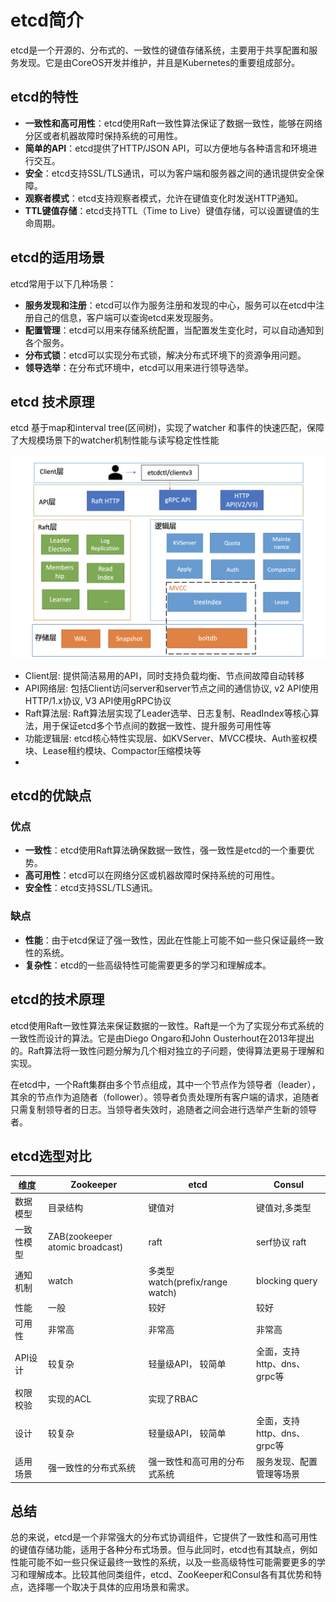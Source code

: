 # etcd简介

etcd是一个开源的、分布式的、一致性的键值存储系统，主要用于共享配置和服务发现。它是由CoreOS开发并维护，并且是Kubernetes的重要组成部分。

## etcd的特性

- **一致性和高可用性**：etcd使用Raft一致性算法保证了数据一致性，能够在网络分区或者机器故障时保持系统的可用性。
- **简单的API**：etcd提供了HTTP/JSON API，可以方便地与各种语言和环境进行交互。
- **安全**：etcd支持SSL/TLS通讯，可以为客户端和服务器之间的通讯提供安全保障。
- **观察者模式**：etcd支持观察者模式，允许在键值变化时发送HTTP通知。
- **TTL键值存储**：etcd支持TTL（Time to Live）键值存储，可以设置键值的生命周期。

## etcd的适用场景

etcd常用于以下几种场景：

- **服务发现和注册**：etcd可以作为服务注册和发现的中心，服务可以在etcd中注册自己的信息，客户端可以查询etcd来发现服务。
- **配置管理**：etcd可以用来存储系统配置，当配置发生变化时，可以自动通知到各个服务。
- **分布式锁**：etcd可以实现分布式锁，解决分布式环境下的资源争用问题。
- **领导选举**：在分布式环境中，etcd可以用来进行领导选举。

## etcd 技术原理

etcd 基于map和interval tree(区间树)，实现了watcher 和事件的快速匹配，保障了大规模场景下的watcher机制性能与读写稳定性性能

![基础架构图](./../images/etcd架构.webp)

- Client层: 提供简洁易用的API，同时支持负载均衡、节点间故障自动转移
- API网络层: 包括Client访问server和server节点之间的通信协议, v2 API使用HTTP/1.x协议, V3 API使用gRPC协议
- Raft算法层: Raft算法层实现了Leader选举、日志复制、ReadIndex等核心算法，用于保证etcd多个节点间的数据一致性、提升服务可用性等
- 功能逻辑层: etcd核心特性实现层、如KVServer、MVCC模块、Auth鉴权模块、Lease租约模块、Compactor压缩模块等
- 

## etcd的优缺点

### 优点

- **一致性**：etcd使用Raft算法确保数据一致性，强一致性是etcd的一个重要优势。
- **高可用性**：etcd可以在网络分区或机器故障时保持系统的可用性。
- **安全性**：etcd支持SSL/TLS通讯。

### 缺点

- **性能**：由于etcd保证了强一致性，因此在性能上可能不如一些只保证最终一致性的系统。
- **复杂性**：etcd的一些高级特性可能需要更多的学习和理解成本。

## etcd的技术原理

etcd使用Raft一致性算法来保证数据的一致性。Raft是一个为了实现分布式系统的一致性而设计的算法。它是由Diego Ongaro和John Ousterhout在2013年提出的。Raft算法将一致性问题分解为几个相对独立的子问题，使得算法更易于理解和实现。

在etcd中，一个Raft集群由多个节点组成，其中一个节点作为领导者（leader），其余的节点作为追随者（follower）。领导者负责处理所有客户端的请求，追随者只需复制领导者的日志。当领导者失效时，追随者之间会进行选举产生新的领导者。

## etcd选型对比

| 维度       | Zookeeper                       | etcd                            | Consul                      |
| ---------- | ------------------------------- | ------------------------------- | --------------------------- |
| 数据模型   | 目录结构                        | 键值对                          | 键值对,多类型               |
| 一致性模型 | ZAB(zookeeper atomic broadcast) | raft                            | serf协议 raft               |
| 通知机制   | watch                           | 多类型watch(prefix/range watch) | blocking query              |
| 性能       | 一般                            | 较好                            | 较好                        |
| 可用性     | 非常高                          | 非常高                          | 非常高                      |
| API设计    | 较复杂                          | 轻量级API， 较简单              | 全面，支持http、dns、grpc等 |
| 权限校验   | 实现的ACL                       | 实现了RBAC                      |                             |
| 设计       | 较复杂                          | 轻量级API， 较简单              | 全面，支持http、dns、grpc等 |
| 适用场景   | 强一致性的分布式系统            | 强一致性和高可用的分布式系统    | 服务发现、配置管理等场景    |

## 总结

总的来说，etcd是一个非常强大的分布式协调组件，它提供了一致性和高可用性的键值存储功能，适用于各种分布式场景。但与此同时，etcd也有其缺点，例如性能可能不如一些只保证最终一致性的系统，以及一些高级特性可能需要更多的学习和理解成本。比较其他同类组件，etcd、ZooKeeper和Consul各有其优势和特点，选择哪一个取决于具体的应用场景和需求。

